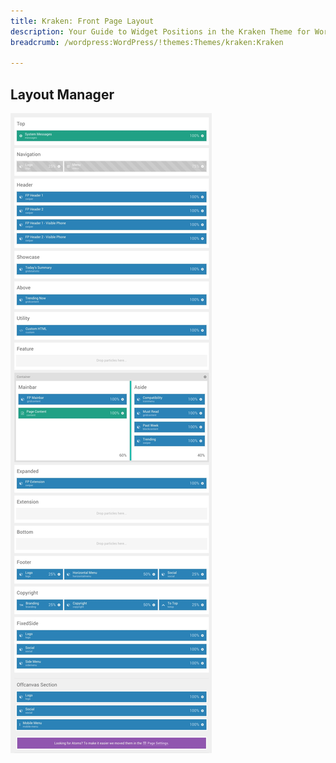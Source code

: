 ```yaml
---
title: Kraken: Front Page Layout
description: Your Guide to Widget Positions in the Kraken Theme for WordPress
breadcrumb: /wordpress:WordPress/!themes:Themes/kraken:Kraken

---
```


Layout Manager
-----

![positions](assets/outline_home.jpeg)

